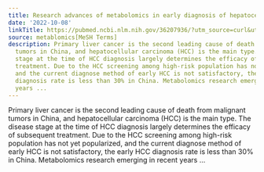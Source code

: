 ```yaml
---
title: Research advances of metabolomics in early diagnosis of hepatocellular carcinoma
date: '2022-10-08'
linkTitle: https://pubmed.ncbi.nlm.nih.gov/36207936/?utm_source=curl&utm_medium=rss&utm_campaign=pubmed-2&utm_content=1Zkrxt7ktlCbHBXEV3v65xxSnkSWNsJ1A6Fq3gBniKhGfIUslK&fc=20210907212339&ff=20221011215919&v=2.17.8
source: metablomics[MeSH Terms]
description: Primary liver cancer is the second leading cause of death from malignant
  tumors in China, and hepatocellular carcinoma (HCC) is the main type. The disease
  stage at the time of HCC diagnosis largely determines the efficacy of subsequent
  treatment. Due to the HCC screening among high-risk population has not yet popularized,
  and the current diagnose method of early HCC is not satisfactory, the early HCC
  diagnosis rate is less than 30% in China. Metabolomics research emerging in recent
  years ...
---
```

Primary liver cancer is the second leading cause of death from malignant tumors in China, and hepatocellular carcinoma (HCC) is the main type. The disease stage at the time of HCC diagnosis largely determines the efficacy of subsequent treatment. Due to the HCC screening among high-risk population has not yet popularized, and the current diagnose method of early HCC is not satisfactory, the early HCC diagnosis rate is less than 30% in China. Metabolomics research emerging in recent years ...